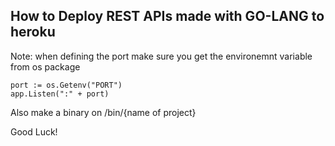 ## How to Deploy REST APIs made with GO-LANG to heroku

Note: when defining the port make sure you get the environemnt variable from os package
```
port := os.Getenv("PORT")
app.Listen(":" + port)
```

Also make a binary on /bin/{name of project}

Good Luck!
